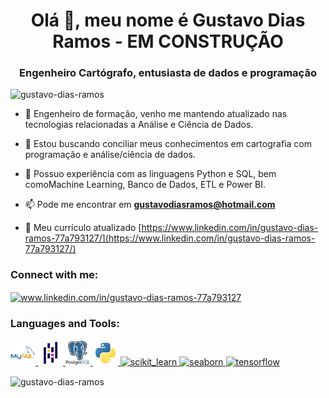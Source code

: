 <h1 align="center">Olá 👋, meu nome é Gustavo Dias Ramos - EM CONSTRUÇÃO</h1>
<h3 align="center">Engenheiro Cartógrafo, entusiasta de dados e programação</h3>

<p align="left"> <img src="https://komarev.com/ghpvc/?username=gustavo-dias-ramos&label=Profile%20views&color=08ba34&style=flat" alt="gustavo-dias-ramos" /> </p>

- 🔭 Engenheiro de formação, venho me mantendo atualizado nas tecnologias relacionadas a Análise e Ciência de Dados.

- 👯 Estou buscando conciliar meus conhecimentos em cartografia com programação e análise/ciência de dados.

- 🌱 Possuo experiência com as linguagens Python e SQL, bem comoMachine Learning, Banco de Dados, ETL e Power BI.

- 📫 Pode me encontrar em **gustavodiasramos@hotmail.com**

- 📄 Meu currículo atualizado [https://www.linkedin.com/in/gustavo-dias-ramos-77a793127/](https://www.linkedin.com/in/gustavo-dias-ramos-77a793127/)

<h3 align="left">Connect with me:</h3>
<p align="left">
<a href="https://linkedin.com/in/www.linkedin.com/in/gustavo-dias-ramos-77a793127" target="blank"><img align="center" src="https://raw.githubusercontent.com/rahuldkjain/github-profile-readme-generator/master/src/images/icons/Social/linked-in-alt.svg" alt="www.linkedin.com/in/gustavo-dias-ramos-77a793127" height="30" width="40" /></a>
</p>

<h3 align="left">Languages and Tools:</h3>
<p align="left"> <a href="https://www.mysql.com/" target="_blank" rel="noreferrer"> <img src="https://raw.githubusercontent.com/devicons/devicon/master/icons/mysql/mysql-original-wordmark.svg" alt="mysql" width="40" height="40"/> </a> <a href="https://pandas.pydata.org/" target="_blank" rel="noreferrer"> <img src="https://raw.githubusercontent.com/devicons/devicon/2ae2a900d2f041da66e950e4d48052658d850630/icons/pandas/pandas-original.svg" alt="pandas" width="40" height="40"/> </a> <a href="https://www.postgresql.org" target="_blank" rel="noreferrer"> <img src="https://raw.githubusercontent.com/devicons/devicon/master/icons/postgresql/postgresql-original-wordmark.svg" alt="postgresql" width="40" height="40"/> </a> <a href="https://www.python.org" target="_blank" rel="noreferrer"> <img src="https://raw.githubusercontent.com/devicons/devicon/master/icons/python/python-original.svg" alt="python" width="40" height="40"/> </a> <a href="https://scikit-learn.org/" target="_blank" rel="noreferrer"> <img src="https://upload.wikimedia.org/wikipedia/commons/0/05/Scikit_learn_logo_small.svg" alt="scikit_learn" width="40" height="40"/> </a> <a href="https://seaborn.pydata.org/" target="_blank" rel="noreferrer"> <img src="https://seaborn.pydata.org/_images/logo-mark-lightbg.svg" alt="seaborn" width="40" height="40"/> </a> <a href="https://www.tensorflow.org" target="_blank" rel="noreferrer"> <img src="https://www.vectorlogo.zone/logos/tensorflow/tensorflow-icon.svg" alt="tensorflow" width="40" height="40"/> </a> </p>

<p><img align="center" src="https://github-readme-stats.vercel.app/api/top-langs?username=gustavo-dias-ramos&show_icons=true&locale=en&layout=compact" alt="gustavo-dias-ramos" /></p>

<!--
**Gustavo-Dias-Ramos/Gustavo-Dias-Ramos** is a ✨ _special_ ✨ repository because its `README.md` (this file) appears on your GitHub profile.

Here are some ideas to get you started:

- 🔭 I’m currently working on ...
- 🌱 I’m currently learning ...
- 👯 I’m looking to collaborate on ...
- 🤔 I’m looking for help with ...
- 💬 Ask me about ...
- 📫 How to reach me: ...
- 😄 Pronouns: ...
- ⚡ Fun fact: ...
-->
